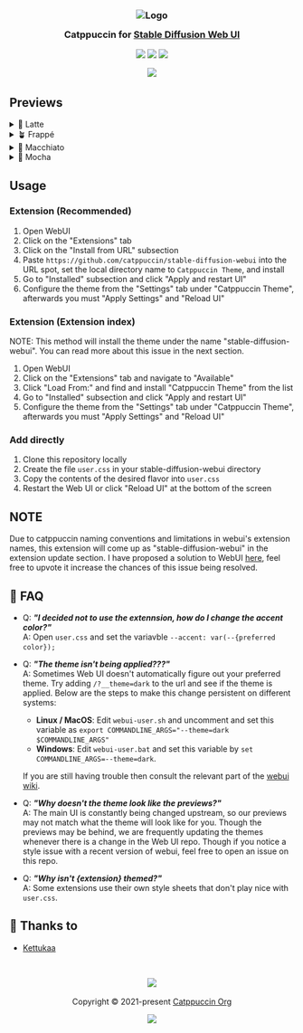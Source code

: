 <h3 align="center">
	<img src="https://raw.githubusercontent.com/catppuccin/catppuccin/main/assets/logos/exports/1544x1544_circle.png" width="100" alt="Logo"/><br/>
	<img src="https://raw.githubusercontent.com/catppuccin/catppuccin/main/assets/misc/transparent.png" height="30" width="0px"/>
	Catppuccin for <a href="https://github.com/AUTOMATIC1111/stable-diffusion-webui">Stable Diffusion Web UI</a>
	<img src="https://raw.githubusercontent.com/catppuccin/catppuccin/main/assets/misc/transparent.png" height="30" width="0px"/>
</h3>

<p align="center">
	<a href="https://github.com/catppuccin/Stable-Diffusion-Web-Ui/stargazers"><img src="https://img.shields.io/github/stars/catppuccin/Stable-Diffusion-Web-Ui?colorA=363a4f&colorB=b7bdf8&style=for-the-badge"></a>
	<a href="https://github.com/catppuccin/Stable-Diffusion-Web-Ui/issues"><img src="https://img.shields.io/github/issues/catppuccin/Stable-Diffusion-Web-Ui?colorA=363a4f&colorB=f5a97f&style=for-the-badge"></a>
	<a href="https://github.com/catppuccin/Stable-Diffusion-Web-Ui/contributors"><img src="https://img.shields.io/github/contributors/catppuccin/Stable-Diffusion-Web-Ui?colorA=363a4f&colorB=a6da95&style=for-the-badge"></a>
</p>

<p align="center">
	<img src="/assets/res.webp"/>
</p>

## Previews

<details>
<summary>🌻 Latte</summary>
<img src="/assets/latte.webp"/>
</details>
<details>
<summary>🪴 Frappé</summary>
<img src="/assets/frappe.png"/>
</details>
<details>
<summary>🌺 Macchiato</summary>
<img src="/assets/macchiato.png"/>
</details>
<details>
<summary>🌿 Mocha</summary>
<img src="/assets/mocha.png"/>
</details>

## Usage
### Extension (Recommended)
1. Open WebUI
2. Click on the "Extensions" tab 
3. Click on the "Install from URL" subsection 
4. Paste `https://github.com/catppuccin/stable-diffusion-webui` into the URL spot, set the local directory name to `Catppuccin Theme`, and install
5. Go to "Installed" subsection and click "Apply and restart UI"
6. Configure the theme from the "Settings" tab under "Catppuccin Theme", afterwards you must "Apply Settings" and "Reload UI"

### Extension (Extension index)
NOTE: This method will install the theme under the name "stable-diffusion-webui". You can read more about this issue in the next section. 
1. Open WebUI
2. Click on the "Extensions" tab and navigate to "Available"
3. Click "Load From:" and find and install "Catppuccin Theme" from the list 
4. Go to "Installed" subsection and click "Apply and restart UI"
5. Configure the theme from the "Settings" tab under "Catppuccin Theme", afterwards you must "Apply Settings" and "Reload UI"

### Add directly
1. Clone this repository locally
2. Create the file `user.css` in your stable-diffusion-webui directory
3. Copy the contents of the desired flavor into `user.css`
4. Restart the Web UI or click "Reload UI" at the bottom of the screen

## NOTE
Due to catppuccin naming conventions and limitations in webui's extension names, this extension will come up as "stable-diffusion-webui" in the extension update section. I have proposed a solution to WebUI [here](https://github.com/catppuccin/stable-diffusion-webui/issues/5#issuecomment-1420599298), feel free to upvote it increase the chances of this issue being resolved. 

## 🙋 FAQ

-	Q: **_"I decided not to use the extennsion, how do I change the accent color?"_**\
	A: Open `user.css` and set the variavble `--accent: var(--{preferred color});`
	
-	Q: **_"The theme isn't being applied???"_**\
	A: Sometimes Web UI doesn't automatically figure out your preferred theme. Try adding `/?__theme=dark` to the url and see if the theme is applied. Below are the steps to make this change persistent on different systems:
	- **Linux / MacOS**: Edit `webui-user.sh` and uncomment and set this variable as `export COMMANDLINE_ARGS="--theme=dark $COMMANDLINE_ARGS"`
	- **Windows**: Edit `webui-user.bat` and set this variable by `set COMMANDLINE_ARGS=--theme=dark`. 
	
	If you are still having trouble then consult the relevant part of the [webui wiki](https://github.com/AUTOMATIC1111/stable-diffusion-webui/wiki/Features#usercss). 
	
-	Q: **_"Why doesn't the theme look like the previews?"_**\
	A: The main UI is constantly being changed upstream, so our previews may not match what the theme will look like for you. Though the previews may be behind, we are frequently updating the themes whenever there is a change in the Web UI repo. Though if you notice a style issue with a recent version of webui, feel free to open an issue on this repo.    
	
-	Q: **_"Why isn't {extension} themed?"_**\
	A: Some extensions use their own style sheets that don't play nice with `user.css`.

## 💝 Thanks to

- [Kettukaa](https://github.com/Kettukaa)

&nbsp;

<p align="center">
	<img src="https://raw.githubusercontent.com/catppuccin/catppuccin/main/assets/footers/gray0_ctp_on_line.svg?sanitize=true" />
</p>

<p align="center">
	Copyright &copy; 2021-present <a href="https://github.com/catppuccin" target="_blank">Catppuccin Org</a>
</p>

<p align="center">
	<a href="https://github.com/catppuccin/catppuccin/blob/main/LICENSE"><img src="https://img.shields.io/static/v1.svg?style=for-the-badge&label=License&message=MIT&logoColor=d9e0ee&colorA=363a4f&colorB=b7bdf8"/></a>
</p>
